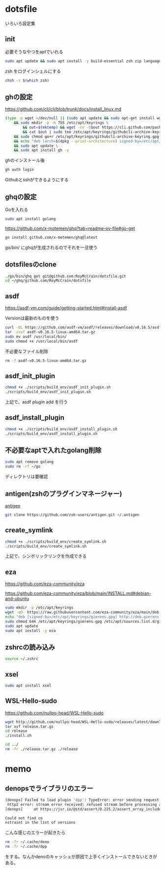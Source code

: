 # dotsfile

いろいろ設定集

## init

必要そうなやつをaptでいれる
```bash
sudo apt update && sudo apt install -y build-essential zsh zip language-pack-ja
```

zsh をログインシェルにする
```bash
chsh -s $(which zsh)
```

## ghの設定

https://github.com/cli/cli/blob/trunk/docs/install_linux.md

```bash
(type -p wget >/dev/null || (sudo apt update && sudo apt-get install wget -y)) \
	&& sudo mkdir -p -m 755 /etc/apt/keyrings \
        && out=$(mktemp) && wget -nv -O$out https://cli.github.com/packages/githubcli-archive-keyring.gpg \
        && cat $out | sudo tee /etc/apt/keyrings/githubcli-archive-keyring.gpg > /dev/null \
	&& sudo chmod go+r /etc/apt/keyrings/githubcli-archive-keyring.gpg \
	&& echo "deb [arch=$(dpkg --print-architecture) signed-by=/etc/apt/keyrings/githubcli-archive-keyring.gpg] https://cli.github.com/packages stable main" | sudo tee /etc/apt/sources.list.d/github-cli.list > /dev/null \
	&& sudo apt update \
	&& sudo apt install gh -y
```

ghのインストール後

```bash
gh auth login
```

Githubとsshができるようにする


## ghqの設定

Goを入れる
```bash
sudo apt install golang
```

https://github.com/x-motemen/ghq?tab=readme-ov-file#go-get

```bash
go install github.com/x-motemen/ghq@latest
```

go/bin/ にghqが生成されるのでそれを一旦使う


## dotsfilesのclone

```bash
./go/bin/ghq get git@github.com:RoyMcCrain/dotsfile.git
cd ~/ghq/github.com/RoyMcCrain/dotsfile
```

## asdf

https://asdf-vm.com/guide/getting-started.html#install-asdf

Versionは最新のものを使う
```bash
curl -OL https://github.com/asdf-vm/asdf/releases/download/v0.16.5/asdf-v0.16.5-linux-amd64.tar.gz
tar -zxvf asdf-v0.16.5-linux-amd64.tar.gz
sudo mv asdf /usr/local/bin/
sudo chmod +x /usr/local/bin/asdf
```

不必要なファイル削除
```bash
rm -f asdf-v0.16.5-linux-amd64.tar.gz
```


## asdf_init_plugin

```bash
chmod +x ./scripts/build_env/asdf_init_plugin.sh
./scripts/build_env/asdf_init_plugin.sh
```

上記で、asdf plugin add を行う


## asdf_install_plugin

```bash
chmod +x ./scripts/build_env/asdf_install_plugin.sh
./scripts/build_env/asdf_install_plugin.sh
```

## 不必要なaptで入れたgolang削除

```bash
sudo apt remove golang
sudo rm -rf ~/go
```
ディレクトリは要確認


## antigen(zshのプラグインマネージャー)

[antigen](https://github.com/zsh-users/antigen)

```bash
git clone https://github.com/zsh-users/antigen.git ~/.antigen
```

## create_symlink

```bash
chmod +x ./scripts/build_env/create_symlink.sh
./scripts/build_env/create_symlink.sh
```

上記で、シンボリックリンクを作成できる

## eza
https://github.com/eza-community/eza

https://github.com/eza-community/eza/blob/main/INSTALL.md#debian-and-ubuntu

```bash
sudo mkdir -p /etc/apt/keyrings
wget -qO- https://raw.githubusercontent.com/eza-community/eza/main/deb.asc | sudo gpg --dearmor -o /etc/apt/keyrings/gierens.gpg
echo "deb [signed-by=/etc/apt/keyrings/gierens.gpg] http://deb.gierens.de stable main" | sudo tee /etc/apt/sources.list.d/gierens.list
sudo chmod 644 /etc/apt/keyrings/gierens.gpg /etc/apt/sources.list.d/gierens.list
sudo apt update
sudo apt install -y eza
```

## zshrcの読み込み

```bash
source ~/.zshrc
```

## xsel
```bash
sudo apt install xsel
```

## WSL-Hello-sudo

https://github.com/nullpo-head/WSL-Hello-sudo

```bash
wget http://github.com/nullpo-head/WSL-Hello-sudo/releases/latest/download/release.tar.gz
tar xvf release.tar.gz
cd release
./install.sh
```

```bash
cd ../
rm -fr ./release.tar.gz ./release
```




# memo
## denopsでライブラリのエラー
```bash
[denops] Failed to load plugin 'dpp': TypeError: error sending request for url (https://jsr.io/@std/internal/0.225.1/format.ts):
 http2 error: stream error received: refused stream before processing any application logic                                     
[denops]     at https://jsr.io/@std/assert/0.225.2/assert_array_includes.ts:4:24  
```

```bash
Could not find co
nstraint in the list of versions
```

こんな感じのエラーが起きたら
```bash
rm -fr ~/.cache/deno
rm -fr ~/.cache/dpp
```
をする。なんかdenoのキャッシュが原因で上手くインストールできないときがある。
